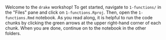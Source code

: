 Welcome to the `drake` workshop! To get started, navigate to `1-functions/` in the "Files" pane and click on `1-functions.Rproj`. Then, open the `1-functions.Rmd` notebook. As you read along, it is helpful to run the code chunks by clicking the green arrows at the upper right-hand corner of each chunk. When you are done, continue on to the notebook in the other folders.